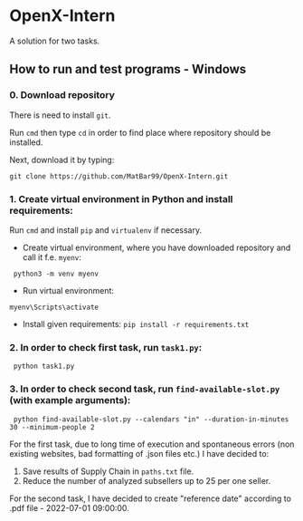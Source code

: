 # OpenX-Intern
A solution for two tasks. 



## How to run and test programs - Windows 

### 0. Download repository

There is need to install `git`.

Run ``cmd`` then type ``cd`` in order to find place where repository should be installed.

Next, download it by typing: 

``
git clone https://github.com/MatBar99/OpenX-Intern.git 
`` 




### 1. Create virtual environment in Python and install requirements:

Run ``cmd`` and install ``pip`` and ``virtualenv`` if necessary.


 - Create virtual environment, where you have downloaded repository and call it f.e. ``myenv``:

`` python3 -m venv myenv``

 - Run virtual environment: 

``myenv\Scripts\activate``

- Install given requirements:
``pip install -r requirements.txt``


### 2. In order to check first task, run ``task1.py``:

```
 python task1.py
```

### 3. In order to check second task, run ``find-available-slot.py`` (with example arguments):

```
 python find-available-slot.py --calendars "in" --duration-in-minutes 30 --minimum-people 2
```
For the first task, due to long time of execution and spontaneous errors (non existing websites, bad formatting of .json files etc.) I have decided to:
1. Save results of Supply Chain in `paths.txt` file.
2. Reduce the number of analyzed subsellers up to 25 per one seller.

For the second task, I have decided to create "reference date" according to .pdf file - 2022-07-01 09:00:00. 
